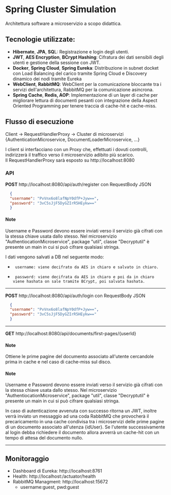 # Spring Cluster Simulation
Architettura software a microservizio a scopo didattica.  

## Tecnologie utilizzate:
- **Hibernate**, **JPA**, **SQ**L: Registrazione e login degli utenti.
- **JWT**, **AES Encryption**, **BCrypt Hashing**: Cifratura dei dati sensibili degli utenti e gestione della sessione con JWT.
- **Docker**, **Spring Cloud**, **Spring Eureka**: Distribuzione in subnet docket con Load Balancing del carico tramite Spring Cloud e Discovery dinamico dei nodi tramite Eureka
- **WebClient**, **RabbitMQ**: WebClient per la comunicazione bloccante tra i servizi dell'architettura, RabbitMQ per la comunicazione asincrona.
- **Spring Cache**, **Redis, AOP**: Implementazione di un layer di cache per migliorare lettura di documenti pesanti con integrazione della Aspect Oriented Programming per tenere traccia di cache-hit e cache-miss.

## Flusso di esecuzione
Client -> RequestHandlerProxy -> Cluster di microservizi {AuthenticationMicroservice, DocumentLoaderMicroservice, ...}  

I client si interfacciano con un Proxy che, effettuati i dovuti controlli, indirizzerà il traffico verso il microservizio adibito più scarico.  
Il RequestHandlerProxy sarà esposto su http://localhost:8080

### API
**POST** http://localhost:8080/api/auth/register con RequestBody JSON
```json
  {
  "username": "PvVnx6o8lafNpY0dfP+Jyw==",
  "password": "3vC5sJjF5DyGZIrR5HEykw=="
  }
```
#### Note
Username e Password devono essere inviati verso il servizio già cifrati con la stessa chiave usata dallo stesso.
Nel microservizio "AuthentiocationMicroservice", package "util", classe "Decryptutil" è presente un main in cui si può cifrare qualsiasi stringa.  

I dati vengono salvati a DB nel seguente modo:
*      username: viene decifrato da AES in chiaro e salvato in chiaro.
*      password: viene decifrata da AES in chiaro e poi da in chiaro viene hashata on sale tramite BCrypt, poi salvata hashata.

---

**POST** http://localhost:8080/api/auth/login con RequestBody JSON
```json
  {
  "username": "PvVnx6o8lafNpY0dfP+Jyw==",
  "password": "3vC5sJjF5DyGZIrR5HEykw=="
  }
```

---

**GET** http://localhost:8080/api/documents/first-pages/{userId}
#### Note
Ottiene le prime pagine del documento associato all'utente cercandole prima in cache e nel caso di cache-miss sul disco.

#### Note
Username e Password devono essere inviati verso il servizio già cifrati con la stessa chiave usata dallo stesso.
Nel microservizio "AuthentiocationMicroservice", package "util", classe "Decryptutil" è presente un main in cui si può cifrare qualsiasi stringa.  

In caso di autenticazione avvenuta con successo ritorna un JWT, inoltre verrà inviato un messaggio ad una coda RabbitMQ che provocherà
il precaricamento in una cache condivisa tra i microservizi delle prime pagine di un documento associato all'utenza {idUser}.
Se l'utente successivamente al login debba richiedere il documento allora avverrà un cache-hit con un tempo di attesa del documento nullo.

---

## Monitoraggio
- Dashboard di Eureka: http://localhost:8761
- Health: http://localhost:<port>/actuator/health
- RabbitMQ Managment: http://localhost:15672
  - username:guest, pwd:guest
